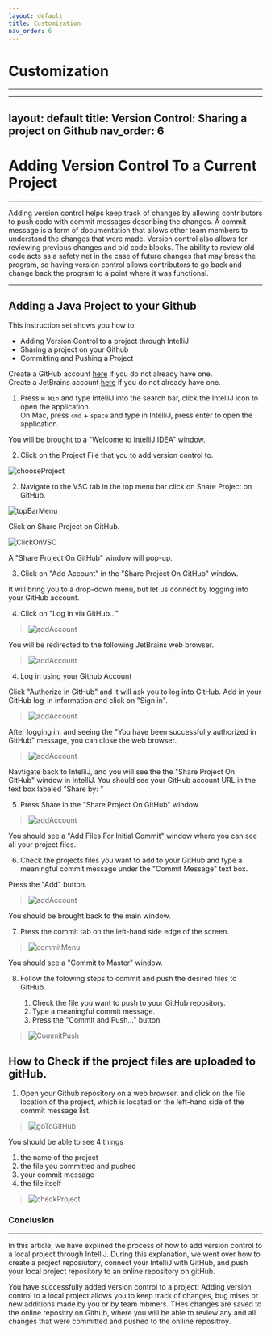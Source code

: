 ```yaml
---
layout: default
title: Customization
nav_order: 6
---
```


# Customization
<!-- {: .no_toc }
 -->
<!-- ## Table of contents
{: .no_toc .text-delta }

1. TOC
{:toc} -->

---

---
layout: default
title: Version Control: Sharing a project on Github
nav_order: 6
---

# Adding Version Control To a Current Project

<!-- {: .no_toc } -->

---
Adding version control helps keep track of changes by allowing contributors to push code with commit messages describing the changes. A commit message is a form of documentation that allows other team members to understand the changes that were made. Version control also allows for reviewing previous changes and old code blocks. The ability to review old code acts as a safety net in the case of future changes that may break the program, so having version control allows contributors to go back and change back the program to a point where it was functional. 


<!-- ## Table of contents
{: .no_toc .text-delta }

1. TOC
{:toc} -->

---
## Adding a Java Project to your Github 
This instruction set shows you how to:
- Adding Version Control to a project through IntelliJ
- Sharing a project on your Github
- Committing and Pushing a Project 

Create a GitHub account [here](https://github.com/join) if you do not already have one.   
Create a JetBrains account [here](https://account.jetbrains.com/login) if you do not already have one.   




1. Press <code>⊞ Win</code> and type IntelliJ into the search bar, click the IntelliJ icon to open the application.  
 On Mac, press <code>cmd</code> + <code>space</code> and type in IntelliJ, press enter to open the application.


You will be brought to a "Welcome to IntelliJ IDEA" window.

2. Click on the  Project File that you to add version control to. 

![chooseProject](../assets/images/VSC-images/VSC_2.png)


2. Navigate to the VSC tab in the top menu bar click on Share Project on GitHub. 


![topBarMenu](../assets/images/VSC-images/VSC_4.png)

Click on Share Project on GitHub.  

![ClickOnVSC](../assets/images/VSC-images/VSC_5.png)

A "Share Project On GitHub" window will pop-up.

3. Click on "Add Account" in the "Share Project On GitHub" window.

It will bring you to a drop-down menu, but let us connect by logging into your GitHub account.   

4. Click on "Log in via GitHub..."

>![addAccount](../assets/images/VSC-images/VSC_7.png)


You will be redirected to the following JetBrains web browser.

>![addAccount](../assets/images/VSC-images/VSC_15.png)

4. Log in using your Github Account

Click "Authorize in GitHub" and it will ask you to log into GitHub.
Add in your GitHub log-in information and click on "Sign in".  


>![addAccount](../assets/images/VSC-images/VSC_8.png)

  
After logging in, and seeing the "You have been successfully authorized in GitHub" message, you can close the web browser. 

>![addAccount](../assets/images/VSC-images/VSC_16.png)


Navtigate back to IntelliJ, and you will see the the "Share Project On GitHub" window in IntelliJ.
You should see your GitHub account URL  in the text box labeled "Share by: "


5. Press Share in the  "Share Project On GitHub" window


>![addAccount](../assets/images/VSC-images/VSC_9.png)

You should see a "Add Files For Initial Commit" window where you can see all your project files.

  
6. Check the projects files you want to add to your GitHub and type a meaningful commit message under the "Commit Message" text box.
  
  Press the "Add" button. 
  
>![addAccount](../assets/images/VSC-images/VSC_10.png)

  You should be brought back to the main window.
  
7. Press the commit tab on the left-hand side edge of the screen.
  
>![commitMenu](../assets/images/VSC-images/VSC_11.png)

You should see a "Commit to Master" window.

8. Follow the folowing steps to commit and push the desired files to GitHub.
   
   1) Check the file you want to push to your GitHub repository.   
   2) Type a meaningful commit message.  
   3) Press the "Commit and Push..." button.  

>![CommitPush](../assets/images/VSC-images/VSC_12.png)


## How to Check if the project files are uploaded to gitHub.

1. Open your Github repository on a web browser. and click on the file location of the project, which is located on the left-hand side of the commit message list.

>![goToGitHub](../assets/images/VSC-images/VSC_13.png)


You should be able to see 4 things 
1) the name of the project  
2) the file you committed and pushed  
3) your commit message  
4) the file itself   

>![checkProject](../assets/images/VSC-images/VSC_14.png)


### Conclusion
---
In this article, we have explined the process of how to add version control to a local project through IntelliJ. During this explanation, we went over how to create a project reposiutory, connect your IntelliJ with GitHub, and push your local project repository to an online repository on gitHub.

You have successfully added version control to a project! 
Adding version control to a local project allows you to keep track of changes, bug mises or  new additions made by you or by team mbmers.
THes changes are saved to the online repositry on Github, where you will be able to review any and all changes that were committed and pushed to the onlline repositroy. 



<!-- 
## Color schemes

{: .d-inline-block }

New
{: .label .label-green }

Just the Docs supports two color schemes: light (default), and dark.

To enable a color scheme, set the `color_scheme` parameter in your site's `_config.yml` file:

#### Example
{: .no_toc }

```yaml
# Color scheme supports "light" (default) and "dark"
color_scheme: dark
```

<button class="btn js-toggle-dark-mode">Preview dark color scheme</button>

<script>
const toggleDarkMode = document.querySelector('.js-toggle-dark-mode');

jtd.addEvent(toggleDarkMode, 'click', function(){
  if (jtd.getTheme() === 'dark') {
    jtd.setTheme('light');
    toggleDarkMode.textContent = 'Preview dark color scheme';
  } else {
    jtd.setTheme('dark');
    toggleDarkMode.textContent = 'Return to the light side';
  }
});
</script>

## Custom schemes

### Define a custom scheme

You can add custom schemes.
If you want to add a scheme named `foo` (can be any name) just add a file `_sass/color_schemes/foo.scss` (replace `foo` by your scheme name)
where you override theme variables to change colors, fonts, spacing, etc.

Available variables are listed in the [\_variables.scss](https://github.com/just-the-docs/just-the-docs/tree/main/_sass/support/_variables.scss) file.

For example, to change the link color from the purple default to blue, include the following inside your scheme file:

#### Example
{: .no_toc }

```scss
$link-color: $blue-000;
```

_Note:_ Editing the variables directly in `_sass/support/variables.scss` is not recommended and can cause other dependencies to fail.
Please use scheme files.

### Use a custom scheme

To use the custom color scheme, only set the `color_scheme` parameter in your site's `_config.yml` file:

```yaml
color_scheme: foo
```

### Switchable custom scheme

If you want to be able to change the scheme dynamically, for example via javascript, just add a file `assets/css/just-the-docs-foo.scss` (replace `foo` by your scheme name)
with the following content:

{% raw %}
    ---
    ---
    {% include css/just-the-docs.scss.liquid color_scheme="foo" %}
{% endraw %}

This allows you to switch the scheme via the following javascript.

```js
jtd.setTheme("foo")
```

## Override and completely custom styles

For styles that aren't defined as variables, you may want to modify specific CSS classes.
Additionally, you may want to add completely custom CSS specific to your content.
To do this, put your styles in the file `_sass/custom/custom.scss`.
This will allow for all overrides to be kept in a single file, and for any upstream changes to still be applied.

For example, if you'd like to add your own styles for printing a page, you could add the following styles.

#### Example
{: .no_toc } -->
